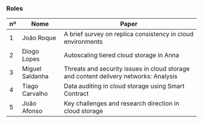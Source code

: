 ### Roles

| nº | Nome            | Paper                                                                                |
|----|-----------------|--------------------------------------------------------------------------------------|
| 1  | João Roque      | A brief survey on replica consistency in cloud environments                          |
| 2  | Diogo Lopes     | Autoscaling tiered cloud storage in Anna                                             |
| 3  | Miguel Saldanha | Threats and security issues in cloud storage and content delivery networks: Analysis |
| 4  | Tiago Carvalho  | Data auditing in cloud storage using Smart Contract                                  |
| 5  | João Afonso     | Key challenges and research direction in cloud storage                               |
